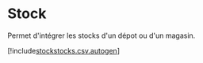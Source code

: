 # Stock

Permet d'intégrer les stocks d'un dépot ou d'un magasin.


[!include[stockstocks.csv.autogen](stockstocks.csv.autogen.md)]

<!-- [!include[stockstocks.raw.autogen](stockstocks.raw.autogen.md)]--> 

<!-- [!include[stockstocks.xml.autogen](stockstocks.xml.autogen.md)]--> 


